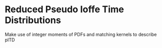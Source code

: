 # Reduced Pseudo Ioffe Time Distributions
Make use of integer moments of PDFs and matching kernels to describe pITD
